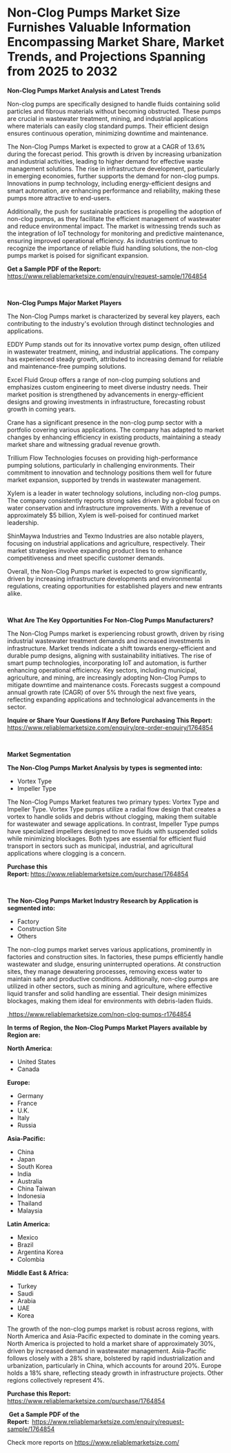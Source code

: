 <p><h1>Non-Clog Pumps Market Size Furnishes Valuable Information Encompassing Market Share, Market Trends, and Projections Spanning from 2025 to 2032</h1></p><p><strong>Non-Clog Pumps Market Analysis and Latest Trends</strong></p>
<p><p>Non-clog pumps are specifically designed to handle fluids containing solid particles and fibrous materials without becoming obstructed. These pumps are crucial in wastewater treatment, mining, and industrial applications where materials can easily clog standard pumps. Their efficient design ensures continuous operation, minimizing downtime and maintenance.</p><p>The Non-Clog Pumps Market is expected to grow at a CAGR of 13.6% during the forecast period. This growth is driven by increasing urbanization and industrial activities, leading to higher demand for effective waste management solutions. The rise in infrastructure development, particularly in emerging economies, further supports the demand for non-clog pumps. Innovations in pump technology, including energy-efficient designs and smart automation, are enhancing performance and reliability, making these pumps more attractive to end-users.</p><p>Additionally, the push for sustainable practices is propelling the adoption of non-clog pumps, as they facilitate the efficient management of wastewater and reduce environmental impact. The market is witnessing trends such as the integration of IoT technology for monitoring and predictive maintenance, ensuring improved operational efficiency. As industries continue to recognize the importance of reliable fluid handling solutions, the non-clog pumps market is poised for significant expansion.</p></p>
<p><strong>Get a Sample PDF of the Report:&nbsp;</strong> <a href="https://www.reliablemarketsize.com/enquiry/request-sample/1764854?utm_campaign=2803&utm_medium=2&utm_source=Github&utm_content=ia&utm_term=11042025&utm_id=non-clog-pumps">https://www.reliablemarketsize.com/enquiry/request-sample/1764854</a></p>
<p>&nbsp;</p>
<p><strong>Non-Clog Pumps Major Market Players</strong></p>
<p><p>The Non-Clog Pumps market is characterized by several key players, each contributing to the industry's evolution through distinct technologies and applications. </p><p>EDDY Pump stands out for its innovative vortex pump design, often utilized in wastewater treatment, mining, and industrial applications. The company has experienced steady growth, attributed to increasing demand for reliable and maintenance-free pumping solutions.</p><p>Excel Fluid Group offers a range of non-clog pumping solutions and emphasizes custom engineering to meet diverse industry needs. Their market position is strengthened by advancements in energy-efficient designs and growing investments in infrastructure, forecasting robust growth in coming years.</p><p>Crane has a significant presence in the non-clog pump sector with a portfolio covering various applications. The company has adapted to market changes by enhancing efficiency in existing products, maintaining a steady market share and witnessing gradual revenue growth.</p><p>Trillium Flow Technologies focuses on providing high-performance pumping solutions, particularly in challenging environments. Their commitment to innovation and technology positions them well for future market expansion, supported by trends in wastewater management.</p><p>Xylem is a leader in water technology solutions, including non-clog pumps. The company consistently reports strong sales driven by a global focus on water conservation and infrastructure improvements. With a revenue of approximately $5 billion, Xylem is well-poised for continued market leadership.</p><p>ShinMaywa Industries and Texmo Industries are also notable players, focusing on industrial applications and agriculture, respectively. Their market strategies involve expanding product lines to enhance competitiveness and meet specific customer demands.</p><p>Overall, the Non-Clog Pumps market is expected to grow significantly, driven by increasing infrastructure developments and environmental regulations, creating opportunities for established players and new entrants alike.</p></p>
<p>&nbsp;</p>
<p><strong>What Are The Key Opportunities For Non-Clog Pumps Manufacturers?</strong></p>
<p><p>The Non-Clog Pumps market is experiencing robust growth, driven by rising industrial wastewater treatment demands and increased investments in infrastructure. Market trends indicate a shift towards energy-efficient and durable pump designs, aligning with sustainability initiatives. The rise of smart pump technologies, incorporating IoT and automation, is further enhancing operational efficiency. Key sectors, including municipal, agriculture, and mining, are increasingly adopting Non-Clog Pumps to mitigate downtime and maintenance costs. Forecasts suggest a compound annual growth rate (CAGR) of over 5% through the next five years, reflecting expanding applications and technological advancements in the sector.</p></p>
<p><strong>Inquire or Share Your Questions If Any Before Purchasing This Report:</strong> <a href="https://www.reliablemarketsize.com/enquiry/pre-order-enquiry/1764854?utm_campaign=2803&utm_medium=2&utm_source=Github&utm_content=ia&utm_term=11042025&utm_id=non-clog-pumps">https://www.reliablemarketsize.com/enquiry/pre-order-enquiry/1764854</a></p>
<p>&nbsp;</p>
<p><strong>Market Segmentation</strong></p>
<p><strong>The Non-Clog Pumps Market Analysis by types is segmented into:</strong></p>
<p><ul><li>Vortex Type</li><li>Impeller Type</li></ul></p>
<p><p>The Non-Clog Pumps Market features two primary types: Vortex Type and Impeller Type. Vortex Type pumps utilize a radial flow design that creates a vortex to handle solids and debris without clogging, making them suitable for wastewater and sewage applications. In contrast, Impeller Type pumps have specialized impellers designed to move fluids with suspended solids while minimizing blockages. Both types are essential for efficient fluid transport in sectors such as municipal, industrial, and agricultural applications where clogging is a concern.</p></p>
<p><strong>Purchase this Report:&nbsp;</strong><a href="https://www.reliablemarketsize.com/purchase/1764854?utm_campaign=2803&utm_medium=2&utm_source=Github&utm_content=ia&utm_term=11042025&utm_id=non-clog-pumps">https://www.reliablemarketsize.com/purchase/1764854</a></p>
<p>&nbsp;</p>
<p><strong>The Non-Clog Pumps Market Industry Research by Application is segmented into:</strong></p>
<p><ul><li>Factory</li><li>Construction Site</li><li>Others</li></ul></p>
<p><p>The non-clog pumps market serves various applications, prominently in factories and construction sites. In factories, these pumps efficiently handle wastewater and sludge, ensuring uninterrupted operations. At construction sites, they manage dewatering processes, removing excess water to maintain safe and productive conditions. Additionally, non-clog pumps are utilized in other sectors, such as mining and agriculture, where effective liquid transfer and solid handling are essential. Their design minimizes blockages, making them ideal for environments with debris-laden fluids.</p></p>
<p><a href="https://www.reliablemarketsize.com/non-clog-pumps-r1764854?utm_campaign=2803&utm_medium=2&utm_source=Github&utm_content=ia&utm_term=11042025&utm_id=non-clog-pumps">&nbsp;https://www.reliablemarketsize.com/non-clog-pumps-r1764854</a></p>
<p><strong>In terms of Region, the Non-Clog Pumps Market Players available by Region are:</strong></p>
<p>
    <p> <strong> North America: </strong>
        <ul>
            <li>United States</li>
            <li>Canada</li>
        </ul>
        </p> 
    <p> <strong> Europe: </strong>
        <ul>
            <li>Germany</li>
            <li>France</li>
            <li>U.K.</li>
            <li>Italy</li>
            <li>Russia</li>
        </ul>
        </p> 
    <p> <strong> Asia-Pacific: </strong>
        <ul>
            <li>China</li>
            <li>Japan</li>
            <li>South Korea</li>
            <li>India</li>
            <li>Australia</li>
            <li>China Taiwan</li>
            <li>Indonesia</li>
            <li>Thailand</li>
            <li>Malaysia</li>
        </ul>
        </p> 
    <p> <strong> Latin America: </strong>
        <ul>
            <li>Mexico</li>
            <li>Brazil</li>
            <li>Argentina Korea</li>
            <li>Colombia</li>
        </ul>
        </p> 
    <p> <strong> Middle East & Africa: </strong>
        <ul>
            <li>Turkey</li>
            <li>Saudi</li>
            <li>Arabia</li>
            <li>UAE</li>
            <li>Korea</li>
        </ul>
    </p>
    </p>
<p><p>The growth of the non-clog pumps market is robust across regions, with North America and Asia-Pacific expected to dominate in the coming years. North America is projected to hold a market share of approximately 30%, driven by increased demand in wastewater management. Asia-Pacific follows closely with a 28% share, bolstered by rapid industrialization and urbanization, particularly in China, which accounts for around 20%. Europe holds a 18% share, reflecting steady growth in infrastructure projects. Other regions collectively represent 4%.</p></p>
<p><strong>Purchase this Report: </strong><a href="https://www.reliablemarketsize.com/purchase/1764854?utm_campaign=2803&utm_medium=2&utm_source=Github&utm_content=ia&utm_term=11042025&utm_id=non-clog-pumps">https://www.reliablemarketsize.com/purchase/1764854</a></p>
<p>&nbsp;<strong>Get a Sample PDF of the Report:&nbsp;&nbsp;</strong><a href="https://www.reliablemarketsize.com/enquiry/request-sample/1764854?utm_campaign=2803&utm_medium=2&utm_source=Github&utm_content=ia&utm_term=11042025&utm_id=non-clog-pumps">https://www.reliablemarketsize.com/enquiry/request-sample/1764854</a></p>
<p><strong></strong></p>
<p>Check more reports on <a href="https://www.reliablemarketsize.com/?utm_campaign=2803&utm_medium=2&utm_source=Github&utm_content=ia&utm_term=11042025&utm_id=non-clog-pumps">https://www.reliablemarketsize.com/</a></p>